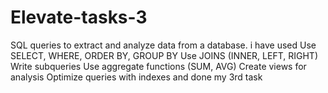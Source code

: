 # Elevate-tasks-3
 SQL queries to extract and analyze data from a database.
 i have used
Use SELECT, WHERE, ORDER BY, GROUP BY
Use JOINS (INNER, LEFT, RIGHT)
Write subqueries
Use aggregate functions (SUM, AVG)
Create views for analysis
Optimize queries with indexes
 and done my 3rd task
